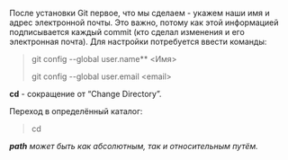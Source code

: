 После установки Git первое, что мы сделаем - укажем наши имя и адрес электронной почты. Это важно, потому как этой информацией подписывается каждый commit (кто сделал изменения и его электронная почта). Для настройки потребуется ввести команды:

> git config --global user.name** \<Имя>
>
> git config --global user.email \<email>

**cd** - сокращение от “Change Directory”.

Переход в определённый каталог:

> cd <path>

_**path** может быть как абсолютным, так и относительным путём._
